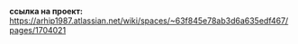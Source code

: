 **ссылка на проект:** <https://arhip1987.atlassian.net/wiki/spaces/~63f845e78ab3d6a635edf467/pages/1704021>

